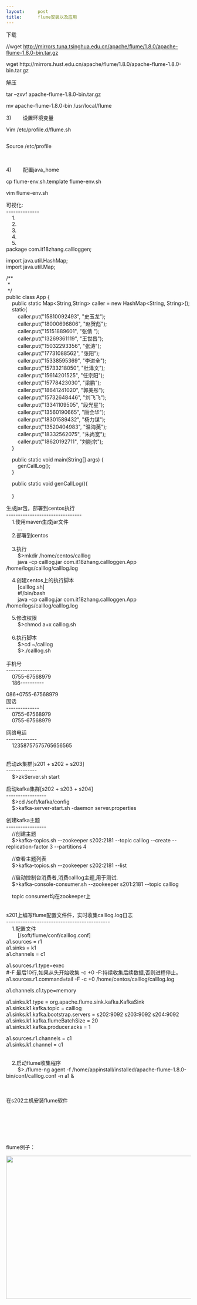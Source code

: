 ```yaml
---
layout:     post
title:      flume安装以及应用
---
```

<div id="article_content" class="article_content clearfix csdn-tracking-statistics" data-pid="blog" data-mod="popu_307" data-dsm="post">
								            <link rel="stylesheet" href="https://csdnimg.cn/release/phoenix/template/css/ck_htmledit_views-f76675cdea.css">
						<div class="htmledit_views" id="content_views">
                <p>下载</p>

<p>//wget <a href="http://mirrors.tuna.tsinghua.edu.cn/apache/flume/1.8.0/apache-flume-1.8.0-bin.tar.gz" rel="nofollow">http://mirrors.tuna.tsinghua.edu.cn/apache/flume/1.8.0/apache-flume-1.8.0-bin.tar.gz</a></p>

<p>wget http://mirrors.hust.edu.cn/apache/flume/1.8.0/apache-flume-1.8.0-bin.tar.gz </p>

<p>解压</p>

<p>tar –zxvf apache-flume-1.8.0-bin.tar.gz</p>

<p>mv apache-flume-1.8.0-bin /usr/local/flume</p>

<p>3)        设置环境变量</p>

<p>Vim /etc/profile.d/flume.sh</p>

<p><img alt="" class="has" src="https://img-blog.csdn.net/20180509165633949?watermark/2/text/aHR0cHM6Ly9ibG9nLmNzZG4ubmV0L3FxXzM5MTYwNzIx/font/5a6L5L2T/fontsize/400/fill/I0JBQkFCMA==/dissolve/70"></p>

<p>Source /etc/profile</p>

<p> </p>

<p>4)        配置java_home</p>

<p>cp flume-env.sh.template flume-env.sh</p>

<p>vim flume-env.sh</p>

<p>可视化:<br>
--------------<br>
    1.<br>
    2.<br>
    3.<br>
    4.<br>
    5.<br>
package com.it18zhang.callloggen;</p>

<p>import java.util.HashMap;<br>
import java.util.Map;</p>

<p>/**<br>
 *<br>
 */<br>
public class App {<br>
    public static Map&lt;String,String&gt; caller = new HashMap&lt;String, String&gt;();<br>
    static{<br>
        caller.put("15810092493", "史玉龙");<br>
        caller.put("18000696806", "赵贺彪");<br>
        caller.put("15151889601", "张倩 ");<br>
        caller.put("13269361119", "王世昌");<br>
        caller.put("15032293356", "张涛");<br>
        caller.put("17731088562", "张阳");<br>
        caller.put("15338595369", "李进全");<br>
        caller.put("15733218050", "杜泽文");<br>
        caller.put("15614201525", "任宗阳");<br>
        caller.put("15778423030", "梁鹏");<br>
        caller.put("18641241020", "郭美彤");<br>
        caller.put("15732648446", "刘飞飞");<br>
        caller.put("13341109505", "段光星");<br>
        caller.put("13560190665", "唐会华");<br>
        caller.put("18301589432", "杨力谋");<br>
        caller.put("13520404983", "温海英");<br>
        caller.put("18332562075", "朱尚宽");<br>
        caller.put("18620192711", "刘能宗");<br>
    }</p>

<p>    public static void main(String[] args) {<br>
        genCallLog();<br>
    }</p>

<p>    public static void genCallLog(){<br>
        <br>
    }</p>

<p>生成jar包，部署到centos执行<br>
--------------------------------<br>
    1.使用maven生成jar文件<br>
        ...<br>
    2.部署到centos<br>
        <br>
    3.执行<br>
        $&gt;mkdir /home/centos/calllog<br>
        java -cp calllog.jar com.it18zhang.callloggen.App /home/logs/calllog/calllog.log</p>

<p>    4.创建centos上的执行脚本<br>
        [calllog.sh]<br>
        #!/bin/bash<br>
        java -cp calllog.jar com.it18zhang.callloggen.App /home/logs/calllog/calllog.log</p>

<p>    5.修改权限<br>
        $&gt;chmod a+x calllog.sh<br>
    <br>
    6.执行脚本<br>
        $&gt;cd ~/calllog<br>
        $&gt;./calllog.sh<br>
    <br>
手机号<br>
---------------<br>
    0755-67568979<br>
    186----------</p>

<p>086+0755-67568979<br>
固话<br>
--------------<br>
    0755-67568979<br>
    0755-67568979</p>

<p>网络电话<br>
-------------<br>
    12358757575765656565</p>

<p><br>
启动zk集群[s201 + s202 + s203]<br>
-------------<br>
    $&gt;zkServer.sh start </p>

<p>启动kafka集群[s202 + s203 + s204]<br>
-----------------<br>
    $&gt;cd /soft/kafka/config<br>
    $&gt;kafka-server-start.sh -daemon server.properties</p>

<p>创建kafka主题<br>
-----------------<br>
    //创建主题<br>
    $&gt;kafka-topics.sh --zookeeper s202:2181 --topic calllog --create --replication-factor 3 --partitions 4</p>

<p>    //查看主题列表<br>
    $&gt;kafka-topics.sh --zookeeper s202:2181 --list</p>

<p>    //启动控制台消费者,消费calllog主题,用于测试.<br>
    $&gt;kafka-console-consumer.sh --zookeeper s201:2181 --topic calllog</p>

<p>    topic consumer均在zookeeper上<br>
    </p>

<p>s201上编写flume配置文件件，实时收集calllog.log日志<br>
--------------------------------------------<br>
    1.配置文件<br>
        [/soft/flume/conf/calllog.conf]<br>
a1.sources = r1<br>
a1.sinks = k1<br>
a1.channels = c1</p>

<p>a1.sources.r1.type=exec<br>
#-F 最后10行,如果从头开始收集 -c +0 -F:持续收集后续数据,否则进程停止。<br>
a1.sources.r1.command=tail -F -c +0 /home/centos/calllog/calllog.log</p>

<p>a1.channels.c1.type=memory</p>

<p>a1.sinks.k1.type = org.apache.flume.sink.kafka.KafkaSink<br>
a1.sinks.k1.kafka.topic = calllog<br>
a1.sinks.k1.kafka.bootstrap.servers = s202:9092 s203:9092 s204:9092<br>
a1.sinks.k1.kafka.flumeBatchSize = 20<br>
a1.sinks.k1.kafka.producer.acks = 1</p>

<p>a1.sources.r1.channels = c1<br>
a1.sinks.k1.channel = c1</p>

<p><br>
    2.启动flume收集程序<br>
        $&gt;./flume-ng agent -f /home/appinstall/installed/apache-flume-1.8.0-bin/conf/calllog.conf -n a1 &amp;<br>
        <br>
        </p>

<p>在s202主机安装flume软件</p>

<p> </p>

<p> </p>

<p> </p>

<p>flume例子：</p>

<p><img alt="" class="has" height="389" src="https://img-blog.csdn.net/2018092015221441?watermark/2/text/aHR0cHM6Ly9ibG9nLmNzZG4ubmV0L3NzbGxra3l5YWE=/font/5a6L5L2T/fontsize/400/fill/I0JBQkFCMA==/dissolve/70" width="788"></p>

<p> </p>

<p> </p>

<p> </p>            </div>
                </div>